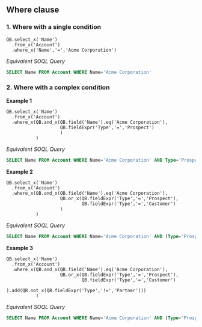 ## Where clause

### 1. Where with a single condition

  ```apex
  QB.select_x('Name')
    .from_x('Account')
    .where_x('Name','=','Acme Corporation')
  ```

*Equivalent SOQL Query*

  ```sql
  SELECT Name FROM Account WHERE Name='Acme Corporation'
  ```

### 2. Where with a complex condition

**Example 1**

  ```apex
  QB.select_x('Name')
    .from_x('Account')
    .where_x(QB.and_x(QB.field('Name').eq('Acme Corporation'), 
                      QB.fieldExpr('Type','=','Prospect')
                      )
             )
  ```
  
*Equivalent SOQL Query*

  ```sql
  SELECT Name FROM Account WHERE Name='Acme Corporation' AND Type='Prospect'
  ```

**Example 2**

  ```apex
  QB.select_x('Name')
    .from_x('Account')
    .where_x(QB.and_x(QB.field('Name').eq('Acme Corporation'),
                      QB.or_x(QB.fieldExpr('Type','=','Prospect'),
                              QB.fieldExpr('Type','=','Customer')
                      )
             )
  ```
  
*Equivalent SOQL Query*

  ```sql
  SELECT Name FROM Account WHERE Name='Acme Corporation' AND (Type='Prospect' OR Type='Customer')
  ```
  
**Example 3**

  ```apex
  QB.select_x('Name')
    .from_x('Account')
    .where_x(QB.and_x(QB.field('Name').eq('Acme Corporation'),
                      QB.or_x(QB.fieldExpr('Type','=','Prospect'),
                              QB.fieldExpr('Type','=','Customer')
                      ).add(QB.not_x(QB.fieldExpr('Type','!=','Partner')))
             )
  ```
  
*Equivalent SOQL Query*

  ```sql
  SELECT Name FROM Account WHERE Name='Acme Corporation' AND (Type='Prospect' OR Type='Customer' OR (NOT Type!='Partner'))
  ```

